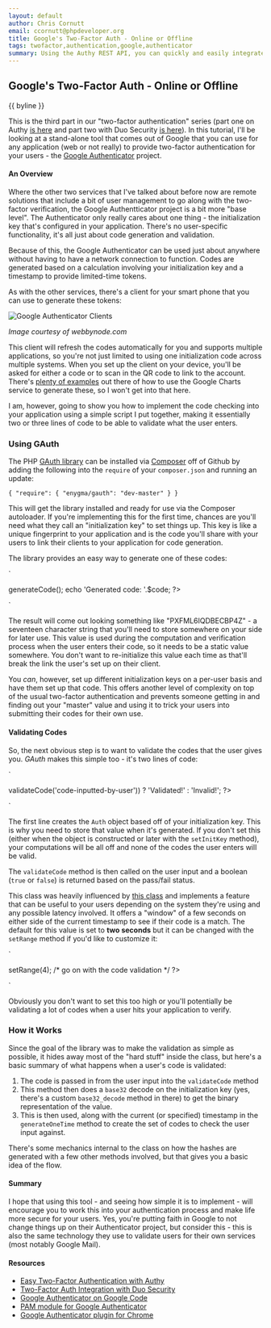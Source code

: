 ```yaml
---
layout: default
author: Chris Cornutt
email: ccornutt@phpdeveloper.org
title: Google's Two-Factor Auth - Online or Offline
tags: twofactor,authentication,google,authenticator
summary: Using the Authy REST API, you can quickly and easily integrate two-factor auth into your system.
---
```


Google's Two-Factor Auth - Online or Offline
--------------

{{ byline }}

This is the third part in our "two-factor authentication" series (part one on Authy [is here](/2013/01/07/Easy-Two-Factor-with-Authy.html)
and part two with Duo Security [is here](/2013/01/09/Two-Factor-Auth-Integration-with-Duo-Security.html)).
In this tutorial, I'll be looking at a stand-alone tool that comes out of Google that you can use for any
application (web or not really) to provide two-factor authentication for your users - the [Google Authenticator](http://code.google.com/p/google-authenticator/) project.

#### An Overview

Where the other two services that I've talked about before now are remote solutions that include a bit
of user management to go along with the two-factor verification, the Google Authentticator project is
a bit more "base level". The Authenticator only really cares about one thing - the initialization key
that's configured in your application. There's no user-specific functionality, it's all just about
code generation and validation.

Because of this, the Google Authenticator can be used just about anywhere without having to have a network
connection to function. Codes are generated based on a calculation involving your initialization key
and a timestamp to provide limited-time tokens.

As with the other services, there's a client for your smart phone that you can use to generate these tokens:

![Google Authenticator Clients](http://guides.webbynode.com/articles/security/images/phones.png)

*Image courtesy of webbynode.com*

This client will refresh the codes automatically for you and supports multiple applications, so
you're not just limited to using one initialization code across multiple systems. When you set up
the client on your device, you'll be asked for either a code or to scan in the QR code to
link to the account. There's [plenty of examples](http://lmgtfy.com/?q=google+authenticator+qr+code)
out there of how to use the Google Charts service to generate these, so I won't get into
that here.

I am, however, going to show you how to implement the code checking into your application using a
simple script I put together, making it essentially two or three lines of code to be
able to validate what the user enters.

### Using GAuth

The PHP [GAuth library](https://github.com/enygma/gauth) can be installed via [Composer](http://getcomposer.org)
off of Github by adding the following into the `require` of your `composer.json` and running an update:

`
{
    "require": {
        "enygma/gauth": "dev-master"
    }
}
`

This will get the library installed and ready for use via the Composer autoloader. If you're
implementing this for the first time, chances are you'll need what they call an "initialization
key" to set things up. This key is like a unique fingerprint to your application and is the
code you'll share with your users to link their clients to your application for code generation.

The library provides an easy way to generate one of these codes:

`
<?php
$g = new \GAuth\Auth();
$code = $g->generateCode();
echo 'Generated code: '.$code;
?>
`

The result will come out looking something like "PXFML6IQDBECBP4Z" - a seventeen character string
that you'll need to store somewhere on your side for later use. This value is used during the
computation and verification process when the user enters their code, so it needs to be
a static value somewhere. You don't want to re-initialize this value each time as that'll
break the link the user's set up on their client.

You *can*, however, set up different initialization keys on a per-user basis and have them
set up that code. This offers another level of complexity on top of the usual two-factor
authentication and prevents someone getting in and finding out your "master" value and
using it to trick your users into submitting their codes for their own use.

#### Validating Codes

So, the next obvious step is to want to validate the codes that the user gives you. *GAuth*
makes this simple too - it's two lines of code:

`
<?php
$g = new \GAuth\Auth('your-initialization-key');
echo ($g->validateCode('code-inputted-by-user')) ? 'Validated!' : 'Invalid!';
?>
`

The first line creates the `Auth` object based off of your initialization key. This is why
you need to store that value when it's generated. If you don't set this (either when the
object is constructed or later with the `setInitKey` method), your computations will be
all off and none of the codes the user enters will be valid.

The `validateCode` method is then called on the user input and a boolean (`true` or `false`) is
returned based on the pass/fail status.

This class was heavily influenced by [this class](http://www.idontplaydarts.com/wp-content/uploads/2011/07/ga.php_.txt)
and implements a feature that can be useful to your users depending on the system they're
using and any possible latency involved. It offers a "window" of a few seconds on either
side of the current timestamp to see if their code is a match. The default for this value is
set to **two seconds** but it can be changed with the `setRange` method if you'd like to
customize it:

`
<?php
$g = new \GAuth\Auth();
// set this value in seconds - resetting to 4 seconds
$g->setRange(4);

/* go on with the code validation */
?>
`

Obviously you don't want to set this too high or you'll potentially be validating a lot of
codes when a user hits your application to verify.

### How it Works

Since the goal of the library was to make the validation as simple as possible, it hides
away most of the "hard stuff" inside the class, but here's a basic summary of what happens
when a user's code is validated:

1. The code is passed in from the user input into the `validateCode` method
2. This method then does a `base32` decode on the initialization key (yes, there's a custom `base32_decode` method in there)
   to get the binary representation of the value.
3. This is then used, along with the current (or specified) timestamp in the `generateOneTime` method to create the set of
   codes to check the user input against.

There's some mechanics internal to the class on how the hashes are generated with a few other
methods involved, but that gives you a basic idea of the flow.

#### Summary

I hope that using this tool - and seeing how simple it is to implement - will encourage you
to work this into your authentication process and make life more secure for your users. Yes,
you're putting faith in Google to not change things up on their Authenticator project, but
consider this - this is also the same technology they use to validate users for their own
services (most notably Google Mail).


#### Resources

- [Easy Two-Factor Authentication with Authy](/2013/01/07/Easy-Two-Factor-with-Authy.html)
- [Two-Factor Auth Integration with Duo Security](/2013/01/09/Two-Factor-Auth-Integration-with-Duo-Security.html)
- [Google Authenticator on Google Code](http://code.google.com/p/google-authenticator/)
- [PAM module for Google Authenticator](http://code.google.com/p/google-authenticator/source/browse/#hg%2Flibpam)
- [Google Authenticator plugin for Chrome](https://chrome.google.com/webstore/detail/gauth-authenticator/ilgcnhelpchnceeipipijaljkblbcobl)

